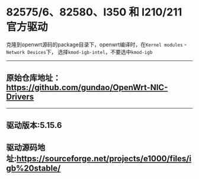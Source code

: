 # 82575/6、82580、I350 和 I210/211 官方驱动

克隆到openwrt源码的package目录下，openwrt编译时，在`Kernel modules` - `Network Devices`下， 选择`kmod-igb-intel`，不要选中`kmod-igb`

---

## 原始仓库地址：https://github.com/gundao/OpenWrt-NIC-Drivers

---

## 驱动版本:5.15.6
## 驱动源码地址:https://sourceforge.net/projects/e1000/files/igb%20stable/
